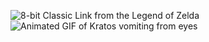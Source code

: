 ![8-bit Classic Link from the Legend of Zelda](https://art.pixilart.com/840bcbc293e372f.png)
![Animated GIF of Kratos vomiting from eyes](https://frinkiac.com/video/S13E17/5AnX458H8lcmfmNyET_-wQlgVps=.gif)
